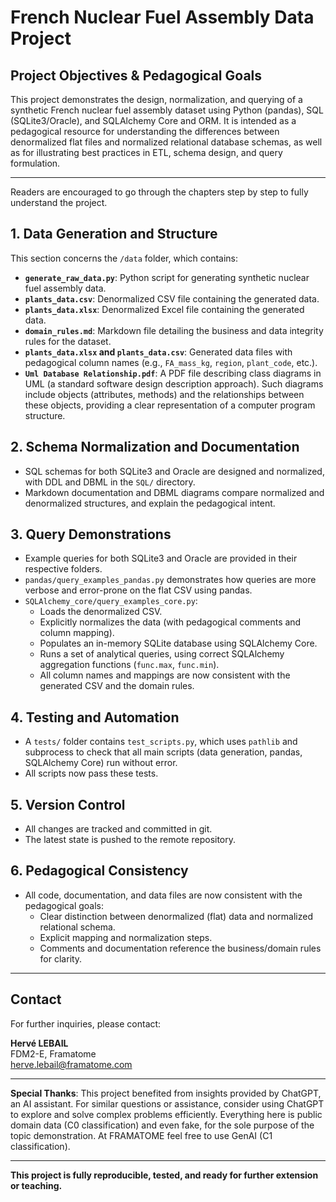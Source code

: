 # French Nuclear Fuel Assembly Data Project

## Project Objectives & Pedagogical Goals

This project demonstrates the design, normalization, and querying of a synthetic French nuclear fuel assembly dataset using Python (pandas), SQL (SQLite3/Oracle), and SQLAlchemy Core and ORM. It is intended as a pedagogical resource for understanding the differences between denormalized flat files and normalized relational database schemas, as well as for illustrating best practices in ETL, schema design, and query formulation.

---

Readers are encouraged to go through the chapters step by step to fully understand the project.

## 1. Data Generation and Structure


This section concerns the `/data` folder, which contains:

- **`generate_raw_data.py`**: Python script for generating synthetic nuclear fuel assembly data.
- **`plants_data.csv`**: Denormalized CSV file containing the generated data.
- **`plants_data.xlsx`**: Denormalized Excel file containing the generated data.
- **`domain_rules.md`**: Markdown file detailing the business and data integrity rules for the dataset.
- **`plants_data.xlsx` and `plants_data.csv`**: Generated data files with pedagogical column names (e.g., `FA_mass_kg`, `region`, `plant_code`, etc.).
- **`Uml Database Relationship.pdf`**: A PDF file describing class diagrams in UML (a standard software design description approach). Such diagrams include objects (attributes, methods) and the relationships between these objects, providing a clear representation of a computer program structure.

## 2. Schema Normalization and Documentation
- SQL schemas for both SQLite3 and Oracle are designed and normalized, with DDL and DBML in the `SQL/` directory.
- Markdown documentation and DBML diagrams compare normalized and denormalized structures, and explain the pedagogical intent.

## 3. Query Demonstrations
- Example queries for both SQLite3 and Oracle are provided in their respective folders.
- `pandas/query_examples_pandas.py` demonstrates how queries are more verbose and error-prone on the flat CSV using pandas.
- `SQLAlchemy_core/query_examples_core.py`:
  - Loads the denormalized CSV.
  - Explicitly normalizes the data (with pedagogical comments and column mapping).
  - Populates an in-memory SQLite database using SQLAlchemy Core.
  - Runs a set of analytical queries, using correct SQLAlchemy aggregation functions (`func.max`, `func.min`).
  - All column names and mappings are now consistent with the generated CSV and the domain rules.

## 4. Testing and Automation
- A `tests/` folder contains `test_scripts.py`, which uses `pathlib` and subprocess to check that all main scripts (data generation, pandas, SQLAlchemy Core) run without error.
- All scripts now pass these tests.

## 5. Version Control
- All changes are tracked and committed in git.
- The latest state is pushed to the remote repository.

## 6. Pedagogical Consistency
- All code, documentation, and data files are now consistent with the pedagogical goals:
  - Clear distinction between denormalized (flat) data and normalized relational schema.
  - Explicit mapping and normalization steps.
  - Comments and documentation reference the business/domain rules for clarity.

---

## Contact
For further inquiries, please contact:

**Hervé LEBAIL**  
FDM2-E, Framatome  
herve.lebail@framatome.com

---

**Special Thanks**: This project benefited from insights provided by ChatGPT, an AI assistant. For similar questions or assistance, consider using ChatGPT to explore and solve complex problems efficiently. Everything here is public domain data (C0 classification) and even fake, for the sole purpose of the topic demonstration. At FRAMATOME feel free to use GenAI (C1 classification).

---

**This project is fully reproducible, tested, and ready for further extension or teaching.**
